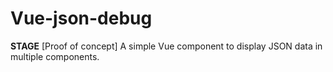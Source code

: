 # Vue-json-debug
**STAGE** [Proof of concept]
A simple Vue component to display JSON data in multiple components.
